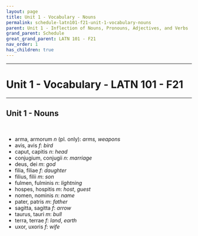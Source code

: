 ```yaml
---
layout: page
title: Unit 1 - Vocabulary - Nouns
permalink: schedule-latn101-f21-unit-1-vocabulary-nouns
parent: Unit 1 - Inflection of Nouns, Pronouns, Adjectives, and Verbs
grand_parent: Schedule
great_grand_parent: LATN 101 - F21
nav_order: 1
has_children: true
---
```

***

# Unit 1 - Vocabulary - LATN 101 - F21

***

## Unit 1 - Nouns
&nbsp;
- arma, armorum *n* (pl. only): *arms, weapons*
- avis, avis *f*: *bird*
- caput, capitis *n*: *head*
- conjugium, conjugii *n*: *marriage*
- deus, dei *m*: *god*
- filia, filiae *f*: *daughter*
- filius, filii *m*: *son*
- fulmen, fulminis *n*: *lightning*
- hospes, hospitis *m*: *host*, *guest*
- nomen, nominis *n*: *name*
- pater, patris *m*: *father*
- sagitta, sagitta *f*: *arrow*
- taurus, tauri *m*: *bull*
- terra, terrae *f*: *land*, *earth*
- uxor, uxoris *f*: *wife*
